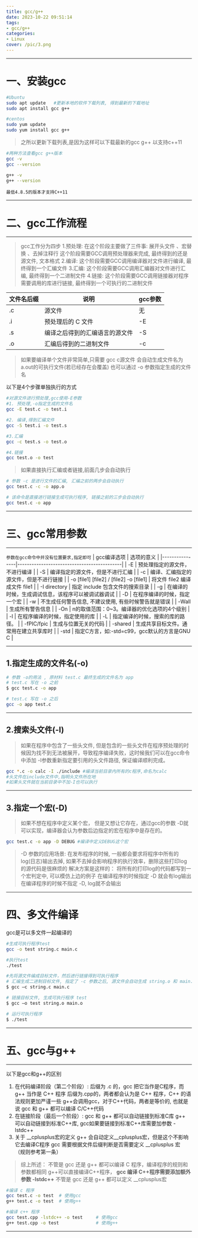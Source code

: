 ```yaml
---
title: gcc/g++
date: 2023-10-22 09:51:14
tags:
- gcc/g++
categories:
- Linux
cover: /pic/3.png
---
```




---
# 一、安装gcc

```bash
#Ubuntu
sudo apt update   #更新本地的软件下载列表, 得到最新的下载地址
sudo apt install gcc g++

#centos
sudo yum update 
sudo yum install gcc g++
```
>之所以更新下载列表,是因为这样可以下载最新的gcc g++ 以支持c++11

```bash
#两种方法查看gcc g++版本
gcc -v
gcc --version

g++ -v
g++ --version
```

`最低4.8.5的版本才支持C++11`

---
# 二、gcc工作流程


---

>gcc工作分为四步
>1.预处理: 在这个阶段主要做了三件事: 展开头文件 、宏替换 、去掉注释行
这个阶段需要GCC调用预处理器来完成, 最终得到的还是源文件, 文本格式
>2.编译: 这个阶段需要GCC调用编译器对文件进行编译, 最终得到一个汇编文件
>3.汇编: 这个阶段需要GCC调用汇编器对文件进行汇编, 最终得到一个二进制文件
>4.链接: 这个阶段需要GCC调用链接器对程序需要调用的库进行链接, 最终得到一个可执行的二进制文件

|文件名后缀|说明  | gcc参数|
|--|--|--|
| .c |源文件  | 无 |
| .i | 预处理后的 C 文件 |  -E|
|  .s| 编译之后得到的汇编语言的源文件 |  -S|	
| .o |  汇编后得到的二进制文件|  -c|


>如果要编译单个文件非常简单,只需要
>gcc c源文件
>会自动生成文件名为a.out的可执行文件(若已经存在会覆盖)
>也可以通过 -o 参数指定生成的文件名

以下是4个步骤单独执行的方式

```bash
#对源文件进行预处理,gcc使用-E参数
#1. 预处理,-o指定生成的文件名
gcc -E test.c -o test.i

#2. 编译,得到汇编文件
gcc -S test.i -o test.s

#3.汇编
gcc -c test.s -o test.o

#4.链接
gcc test.o -o test
```

>如果直接执行汇编或者链接,前面几步会自动执行
```bash
# 参数 -c 是进行文件的汇编, 汇编之前的两步会自动执行
gcc test.c -c -o app.o

# 该命令是直接进行链接生成可执行程序, 链接之前的三步会自动执行
gcc test.c -o app    
```
---
# 三、gcc常用参数

---


`参数在gcc命令中并没有位置要求,指定即可`
| gcc编译选项      | 选项的意义                                    |
|----------------|--------------------------------------------|
| -E             | 预处理指定的源文件，不进行编译                      |
| -S             | 编译指定的源文件，但是不进行汇编                    |
| -c             | 编译、汇编指定的源文件，但是不进行链接                |
| -o [file1] [file2] / [file2] -o [file1] | 将文件 file2 编译成文件 file1 |
| -I directory   | 指定 include 包含文件的搜索目录                   |
| -g             | 在编译的时候，生成调试信息，该程序可以被调试器调试    |
| -D             | 在程序编译的时候，指定一个宏                        |
| -w             | 不生成任何警告信息, 不建议使用, 有些时候警告就是错误 |
| -Wall          | 生成所有警告信息                                 |
| -On            | n的取值范围：0~3。编译器的优化选项的4个级别        |
| -l             | 在程序编译的时候，指定使用的库                     |
| -L             | 指定编译的时候，搜索的库的路径。                   |
| -fPIC/fpic     | 生成与位置无关的代码                              |
| -shared        | 生成共享目标文件。通常用在建立共享库时             |
| -std           | 指定C方言，如:-std=c99，gcc默认的方言是GNU C    |

---


## 1.指定生成的文件名(-o)

```bash
# 参数 -o的用法 , 原材料 test.c 最终生成的文件名为 app
# test.c 写在 -o 之前
$ gcc test.c -o app

# test.c 写在 -o 之后
gcc -o app test.c
```
---
## 2.搜索头文件(-I)

> 如果在程序中包含了一些头文件, 但是包含的一些头文件在程序预处理的时候因为找不到无法被展开，导致程序编译失败，这时候我们可以在gcc命令中添加 -I参数重新指定要引用的头文件路径, 保证编译顺利完成。


```bash
gcc *.c -o calc -I ./include #编译当前目录内所有的c程序,命名为calc 
#头文件在include文件中,指明头文件所在地
#如果头文件就在当前目录中不加-I也可以执行
```

---
## 3.指定一个宏(-D)


> 如果不想在程序中定义某个宏， 但是又想让它存在，通过gcc的参数 -D就可以实现，编译器会认为参数后边指定的宏在程序中是存在的。

```bash
gcc test.c -o app -D DEBUG #编译中定义DEBUG这个宏
```

> -D 参数的应用场景:
在发布程序的时候, 一般都会要求将程序中所有的log(日志)输出去掉,
如果不去掉会影响程序的执行效率，删除这些打印log的源代码是很麻烦的
解决方案是这样的：
将所有的打印log的代码都写到一个宏判定中, 可以模仿上边的例子
在编译程序的时候指定 -D 就会有log输出
在编译程序的时候不指定 -D, log就不会输出


---

# 四、多文件编译

gcc是可以多文件一起编译的

```bash
#生成可执行程序test
gcc -o test string.c main.c

#执行test
./test
```

```bash
#先将源文件编成目标文件，然后进行链接得到可执行程序
# 汇编生成二进制目标文件, 指定了 -c 参数之后, 源文件会自动生成 string.o 和 main.o
$ gcc –c string.c main.c

# 链接目标文件, 生成可执行程序 test
$ gcc –o test string.o main.o

# 运行可执行程序
$ ./test
```

---

# 五、gcc与g++

---
以下是gcc和g++的区别

 1. 在代码编译阶段（第二个阶段）:
后缀为 .c 的，gcc 把它当作是C程序，而 g++ 当作是 C++ 程序
后缀为.cpp的，两者都会认为是 C++ 程序，C++ 的语法规则更加严谨一些
g++会调用gcc，对于C++代码，两者是等价的, 也就是说 gcc 和 g++ 都可以编译 C/C++代码
 2. 在链接阶段（最后一个阶段）:
gcc 和 g++ 都可以自动链接到标准C库
g++ 可以自动链接到标准C++库, gcc如果要链接到标准C++库需要加参数 -lstdc++
 3. 关于 __cplusplus宏的定义
g++ 会自动定义__cplusplus宏，但是这个不影响它去编译C程序
gcc 需要根据文件后缀判断是否需要定义 __cplusplus 宏 （规则参考第一条）

> 综上所述：
不管是 gcc 还是 g++ 都可以编译 C 程序，编译程序的规则和参数都相同
g++可以直接编译C++程序， **gcc 编译 C++程序需要添加额外参数 -lstdc++**
不管是 gcc 还是 g++ 都可以定义 __cplusplus宏

```bash
#编译 c 程序
gcc test.c -o test	# 使用gcc
g++ test.c -o test	# 使用g++

#编译 c++ 程序
gcc test.cpp -lstdc++ -o test     # 使用gcc
g++ test.cpp -o test              # 使用g++
```


---